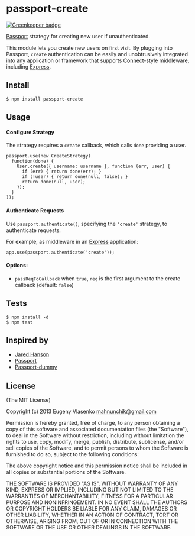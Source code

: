 # passport-create

[![Greenkeeper badge](https://badges.greenkeeper.io/mahnunchik/passport-create.svg)](https://greenkeeper.io/)

[Passport](http://passportjs.org/) strategy for creating new user if unauthenticated.

This module lets you create new users on first visit. By plugging into Passport, `create` authentication 
can be easily and unobtrusively integrated into any application or framework that supports
[Connect](http://www.senchalabs.org/connect/)-style middleware, including
[Express](http://expressjs.com/).

## Install

    $ npm install passport-create

## Usage

#### Configure Strategy

The strategy requires a `create` callback, which calls `done` providing a user.

    passport.use(new CreateStrategy(
      function(done) {
        User.create({ username: username }, function (err, user) {
          if (err) { return done(err); }
          if (!user) { return done(null, false); }
          return done(null, user);
        });
      }
    ));

#### Authenticate Requests

Use `passport.authenticate()`, specifying the `'create'` strategy, to
authenticate requests.

For example, as middleware in an [Express](http://expressjs.com/)
application:
    
    app.use(passport.authenticate('create'));

#### Options:
  - `passReqToCallback`   when `true`, `req` is the first argument to the create callback (default: `false`)

## Tests

    $ npm install -d
    $ npm test

## Inspired by

  - [Jared Hanson](http://github.com/jaredhanson)
  - [Passport](http://passportjs.org/)
  - [Passport-dummy](https://npmjs.org/package/passport-dummy)

## License

(The MIT License)

Copyright (c) 2013 Eugeny Vlasenko <mahnunchik@gmail.com>

Permission is hereby granted, free of charge, to any person obtaining a copy
of this software and associated documentation files (the "Software"), to deal
in the Software without restriction, including without limitation the rights
to use, copy, modify, merge, publish, distribute, sublicense, and/or sell
copies of the Software, and to permit persons to whom the Software is
furnished to do so, subject to the following conditions:

The above copyright notice and this permission notice shall be included in
all copies or substantial portions of the Software.

THE SOFTWARE IS PROVIDED "AS IS", WITHOUT WARRANTY OF ANY KIND, EXPRESS OR
IMPLIED, INCLUDING BUT NOT LIMITED TO THE WARRANTIES OF MERCHANTABILITY,
FITNESS FOR A PARTICULAR PURPOSE AND NONINFRINGEMENT. IN NO EVENT SHALL THE
AUTHORS OR COPYRIGHT HOLDERS BE LIABLE FOR ANY CLAIM, DAMAGES OR OTHER
LIABILITY, WHETHER IN AN ACTION OF CONTRACT, TORT OR OTHERWISE, ARISING FROM,
OUT OF OR IN CONNECTION WITH THE SOFTWARE OR THE USE OR OTHER DEALINGS IN
THE SOFTWARE.